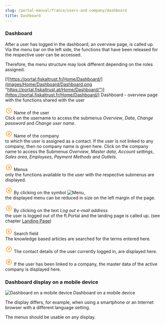 ```yaml
---
slug: /portal-manual/france/users-and-company/dashboard
title: Dashboard
---
```


### Dashboard

After a user has logged in the dashboard, an overview page, is called up. Via the menu bar on the left side, the functions that have been released for the respective user can be accessed.

Therefore, the menu structure may look different depending on the roles assigned.

[![https://portal.fiskaltrust.fr/Home/Dashboard/](images/Home/Dashboard/Dashboard.png "https://portal.fiskaltrust.at/Home/Dashboard/")](https://portal.fiskaltrust.fr/Home/Dashboard/)
Dashboard - overview page with the functions shared with the user

![Number 1](../images/Numbers/circle-1o.png) Name of the user<br />Click on the username to access the submenus *Overview*, *Data*, *Change password* and *Change user name*.

![Number 2](../images/Numbers/circle-2o.png) Name of the company<br />to which the user is assigned as a contact. If the user is not linked to any company, then no company name is given here. Click on the company name to access the Submenus *Overview*, *Master data*, *Account settings*, *Sales area*, *Employees*, *Payment Methods* and *Outlets*.

![Number 3](../images/Numbers/circle-3o.png) Menus<br />only the functions available to the user with the respective submenus are displayed.

![Number 4](../images/Numbers/circle-4o.png) By clicking on the symbol ![Menu](../images/Buttons/028.png "Menu"),<br />the displayed menu can be reduced in size on the left margin of the page.

![Number 5](../images/Numbers/circle-5o.png) By clicking on the text _Log out e-mail address_<br />the user is logged out of the ft.Portal and the landing page is called up. (see chapter [Landing Page](portal.md#landing-page))

![Number 6](../images/Numbers/circle-6o.png) Search field<br />The knowledge based articles are searched for the terms entered here.

![Number 7](../images/Numbers/circle-7o.png) The contact details of the user currently logged in, are displayed here.

![Number 8](../images/Numbers/circle-8o.png) If the user has been linked to a company, the master data of the active company is displayed here.

### Dashboard display on a mobile device

![Dashboard on a mobile device](../handbook-at/images/portal-sandbox.fiskaltrust.at/Home/Dashboard/002.png)
Dashboard on a mobile device

The display differs, for example, when using a smartphone or an Internet browser with a different language setting.

The menus should be usable on any display.
